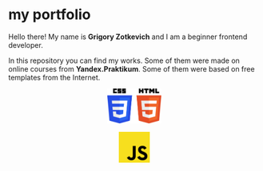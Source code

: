 # my portfolio
Hello there! My name is **Grigory Zotkevich** and I am a beginner frontend developer. 

In this repository you can find my works. Some of them were made on online courses from **Yandex.Praktikum**.
Some of them were based on free templates from the Internet.
<p align="center">
  <img src="https://github.com/quis0/my-portfolio/blob/master/images/CSS3HTML5-logo.svg" alt="" height="70px">
</p>
<p align="center">
  <img src="https://github.com/quis0/my-portfolio/blob/master/images/JS-logo.svg" alt="" width="62px" height="62px">
</p>
